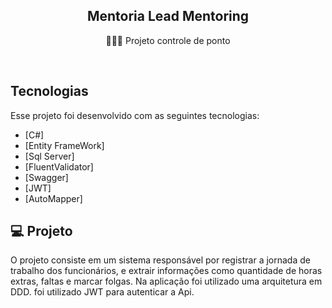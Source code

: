 <h2 align="center">
Mentoria Lead Mentoring
</h2>
<p align="center">👩🏽‍💻 Projeto controle de ponto </p>

<br>

## Tecnologias

Esse projeto foi desenvolvido com as seguintes tecnologias:

- [C#]
- [Entity FrameWork]
- [Sql Server]
- [FluentValidator]
- [Swagger]
- [JWT]
- [AutoMapper]

## 💻 Projeto

O projeto consiste em um sistema responsável por registrar a jornada de trabalho dos funcionários,
e extrair informações como quantidade de horas extras, faltas e marcar folgas. Na aplicação foi utilizado
uma arquitetura em DDD. foi utilizado JWT para autenticar a Api.
